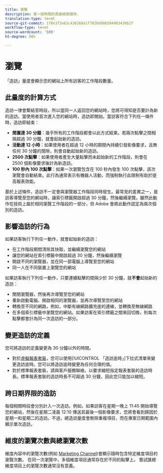 ```yaml
---
title: 瀏覽
description: 某一段時間的頁面檢視順序。
translation-type: tm+mt
source-git-commit: 178e372e63c436268a1f7028d986504983430b2f
workflow-type: tm+mt
source-wordcount: '589'
ht-degree: 90%

---
```



# 瀏覽

「造訪」量度會顯示您的網站上所有訪客的工作階段數量。

## 此量度的計算方式

造訪一律會繫結至時段，所以當同一人返回您的網站時，您將可得知是否要計為新的造訪。當使用者首次進入您的網站時，造訪即開始。當訪客符合下列任一條件時，造訪即結束：

* **閒置達 30 分鐘**：幾乎所有的工作階段都會以此方式結束。若兩次點擊之間相隔超過 30 分鐘，就會起始新的造訪。
* **活動達 12 小時**：如果使用者在超過 12 小時的期間內持續引發影像要求，且無任何 30 分鐘的間隙，則會自動起始新的造訪。
* **2500 次點擊**：如果使用者產生大量點擊而未起始新的工作階段，則會在 2500 個影像要求後計為新造訪。
* **100 秒內 100 次點擊**：如果一次瀏覽包含在 100 秒內發生 100 次點擊，該次瀏覽會自動結束。此行為通常表示有機器人活動，而強制執行此限制有助於提高報表效能。

基於上述條件，造訪不一定會與瀏覽器工作階段同時發生。最常見的差異之一，是訪客導覽至您的網站時，讓索引標籤開啟超過 30 分鐘，然後繼續瀏覽。雖然此動作在技術上屬於相同瀏覽工作階段的一部分，但 Adobe 會將此動作認定為兩次個別的造訪。

## 影響造訪的行為

如果訪客執行下列任一動作，就會起始新的造訪：

* 在工作階段期間清除其快取，並繼續瀏覽您的網站
* 讓您的網站在索引標籤中開啟超過 30 分鐘，然後繼續瀏覽
* 開啟不同的瀏覽器，並在同一部電腦上導覽至您的網站
* 同一人在不同裝置上瀏覽您的網站

如果訪客執行下列任一動作，只要連續點擊的間隔少於 30 分鐘，就&#x200B;**不會**&#x200B;起始新的造訪：

* 關閉瀏覽器，然後再次導覽至您的網站
* 重新啟動電腦、開啟相同的瀏覽器，並再次導覽至您的網站
* 轉換至不同的網路，例如，中斷有線網路擴充座的連線，並轉換至無線網路
* 在多個索引標籤中瀏覽您的網站。如果訪客在索引標籤之間來回切換，則每次點擊都會計為同一次造訪的一部分。

## 變更造訪的定義

您可將造訪的定義變更為 30 分鐘以外的時間。

* 對於[虛擬報表套裝](../vrs/vrs-about.md)，您可以使用[!UICONTROL 「造訪逾時」]下拉式清單來變更造訪逾時。您可以將造訪逾時變更為任何合理的值。
* 對於標準報表套裝，請與客戶服務聯絡，以要求縮短指定報表套裝的造訪時長。標準報表套裝的造訪時長不可超過 30 分鐘，因此您只能加以縮短。

## 跨日期界限的造訪

每個相關時段會分別計入一次造訪。例如，如果訪客在星期一晚上 11:45 開始導覽您的網站，然後在星期二凌晨 12:10 傳送其最後一個影像要求，您將會看到歸因於星期一和星期二的造訪。不過，總造訪量度會刪除重複項目，而在專案日期範圍內顯示單次造訪。

## 維度的瀏覽次數與總瀏覽次數

維度內容中的瀏覽次數(例如 [Marketing Channel](../dimensions/marketing-channel.md))會顯示隨時包含特定維度項目的瀏覽次數。 在同一次瀏覽中，多個維度項目通常存在於不同的點擊上。 嘗試匯總維度項目上的瀏覽次數通常沒有意義。
